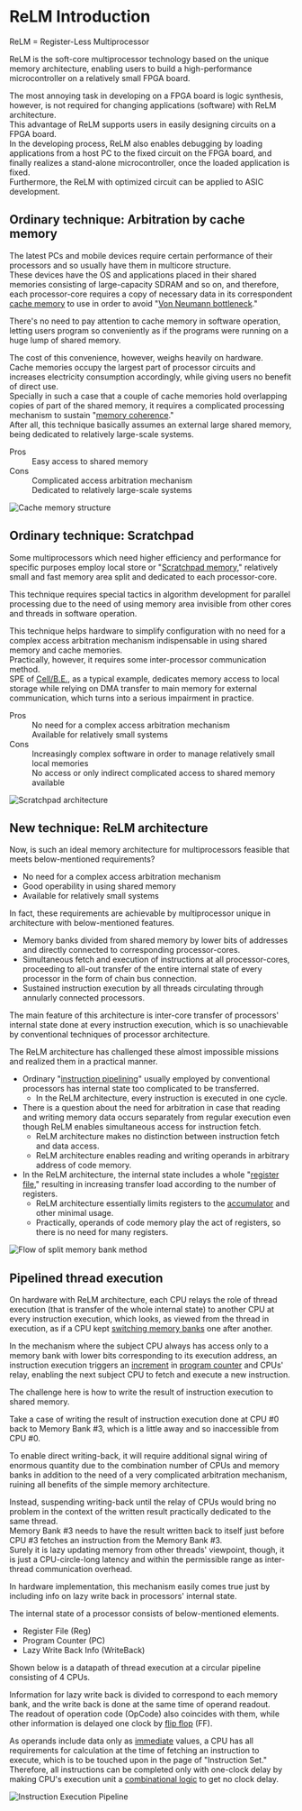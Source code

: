 # ReLM Introduction

ReLM = Register-Less Multiprocessor

ReLM is the soft-core multiprocessor technology based on the unique memory architecture, enabling users to build a high-performance microcontroller on a relatively small FPGA board.

The most annoying task in developing on a FPGA board is logic synthesis, however, is not required for changing applications (software) with ReLM architecture.  
This advantage of ReLM supports users in easily designing circuits on a FPGA board.  
In the developing process, ReLM also enables debugging by loading applications from a host PC to the fixed circuit on the FPGA board, and finally realizes a stand-alone microcontroller, once the loaded application is fixed.  
Furthermore, the ReLM with optimized circuit can be applied to ASIC development.

## Ordinary technique: Arbitration by cache memory

The latest PCs and mobile devices require certain performance of their processors and so usually have them in multicore structure.  
These devices have the OS and applications placed in their shared memories consisting of large-capacity SDRAM and so on, and therefore, each processor-core requires a copy of necessary data in its correspondent [cache memory](https://en.wikipedia.org/wiki/CPU_cache) to use in order to avoid "[Von Neumann bottleneck](https://en.wikipedia.org/wiki/Von_Neumann_architecture#Von_Neumann_bottleneck)."

There's no need to pay attention to cache memory in software operation, letting users program so conveniently as if the programs were running on a huge lump of shared memory.

The cost of this convenience, however, weighs heavily on hardware.  
Cache memories occupy the largest part of processor circuits and increases electricity consumption accordingly, while giving users no benefit of direct use.  
Specially in such a case that a couple of cache memories hold overlapping copies of part of the shared memory, it requires a complicated processing mechanism to sustain "[memory coherence](https://en.wikipedia.org/wiki/Memory_coherence)."  
After all, this technique basically assumes an external large shared memory, being dedicated to relatively large-scale systems.

<dl>
<dt>Pros</dt>
<dd>Easy access to shared memory</dd>
<dt>Cons</dt>
<dd>Complicated access arbitration mechanism</dd>
<dd>Dedicated to relatively large-scale systems</dd>
</dl>

![Cache memory structure](cachemem.svg)

## Ordinary technique: Scratchpad

Some multiprocessors which need higher efficiency and performance for specific purposes employ local store or "[Scratchpad memory](https://en.wikipedia.org/wiki/Scratchpad_memory)," relatively small and fast memory area split and dedicated to each processor-core.

This technique requires special tactics in algorithm development for parallel processing due to the need of using memory area invisible from other cores and threads in software operation.

This technique helps hardware to simplify configuration with no need for a complex access arbitration mechanism indispensable in using shared memory and cache memories.  
Practically, however, it requires some inter-processor communication method.  
SPE of [Cell/B.E.](https://en.wikipedia.org/wiki/Cell_(processor)), as a typical example, dedicates memory access to local storage while relying on DMA transfer to main memory for external communication, which turns into a serious impairment in practice.

<dl>
<dt>Pros</dt>
<dd>No need for a complex access arbitration mechanism</dd>
<dd>Available for relatively small systems</dd>
<dt>Cons</dt>
<dd>Increasingly complex software in order to manage relatively small local memories</dd>
<dd>No access or only indirect complicated access to shared memory available</dd>
</dl>

![Scratchpad architecture](localmem.svg)

## New technique: ReLM architecture

Now, is such an ideal memory architecture for multiprocessors feasible that meets below-mentioned requirements?

* No need for a complex access arbitration mechanism
* Good operability in using shared memory
* Available for relatively small systems

In fact, these requirements are achievable by multiprocessor unique in architecture with below-mentioned features.

* Memory banks divided from shared memory by lower bits of addresses and directly connected to corresponding processor-cores.
* Simultaneous fetch and execution of instructions at all processor-cores, proceeding to all-out transfer of the entire internal state of every processor in the form of chain bus connection.
* Sustained instruction execution by all threads circulating through annularly connected processors.

The main feature of this architecture is inter-core transfer of processors' internal state done at every instruction execution, which is so unachievable by conventional techniques of processor architecture.

The ReLM architecture has challenged these almost impossible missions and realized them in a practical manner.

* Ordinary "[instruction pipelining](https://en.wikipedia.org/wiki/Instruction_pipelining)" usually employed by conventional processors has internal state too complicated to be transferred.
  * In the ReLM architecture, every instruction is executed in one cycle.
* There is a question about the need for arbitration in case that reading and writing memory data occurs separately from regular execution even though ReLM enables simultaneous access for instruction fetch.
  * ReLM architecture makes no distinction between instruction fetch and data access.
  * ReLM architecture enables reading and writing operands in arbitrary address of code memory.
* In the ReLM architecture, the internal state includes a whole "[register file](https://en.wikipedia.org/wiki/Register_file)," resulting in increasing transfer load according to the number of registers.
  * ReLM architecture essentially limits registers to the [accumulator](https://en.wikipedia.org/wiki/Accumulator_(computing)) and other minimal usage.
  * Practically, operands of code memory play the act of registers, so there is no need for many registers.

![Flow of split memory bank method](bankmem.svg)

## Pipelined thread execution

On hardware with ReLM architecture, each CPU relays the role of thread execution (that is transfer of the whole internal state) to another CPU at every instruction execution, which looks, as viewed from the thread in execution, as if a CPU kept [switching memory banks](https://en.wikipedia.org/wiki/Bank_switching) one after another.

In the mechanism where the subject CPU always has access only to a memory bank with lower bits corresponding to its execution address, an instruction execution triggers an [increment](https://en.wikipedia.org/wiki/Increment_and_decrement_operators) in [program counter](https://en.wikipedia.org/wiki/Program_counter) and CPUs' relay, enabling the next subject CPU to fetch and execute a new instruction.

The challenge here is how to write the result of instruction execution to shared memory.

Take a case of writing the result of instruction execution done at CPU #0 back to Memory Bank #3, which is a little away and so inaccessible from CPU #0.

To enable direct writing-back, it will require additional signal wiring of enormous quantity due to the combination number of CPUs and memory banks in addition to the need of a very complicated arbitration mechanism, ruining all benefits of the simple memory architecture.

Instead, suspending writing-back until the relay of CPUs would bring no problem in the context of the written result practically dedicated to the same thread.  
Memory Bank #3 needs to have the result written back to itself just before CPU #3 fetches an instruction from the Memory Bank #3.  
Surely it is lazy updating memory from other threads' viewpoint, though, it is just a CPU-circle-long latency and within the permissible range as inter-thread communication overhead.

In hardware implementation, this mechanism easily comes true just by including info on lazy write back in processors' internal state.

The internal state of a processor consists of below-mentioned elements.
* Register File (Reg)
* Program Counter (PC)
* Lazy Write Back Info (WriteBack)

Shown below is a datapath of thread execution at a circular pipeline consisting of 4 CPUs.

Information for lazy write back is divided to correspond to each memory bank, and the write back is done at the same time of operand readout.  
The readout of operation code (OpCode) also coincides with them, while other information is delayed one clock by [flip flop](https://en.wikipedia.org/wiki/Flip-flop_(electronics)#D_flip-flop) (FF).

As operands include data only as [immediate](https://en.wikipedia.org/wiki/Addressing_mode#Immediate/literal) values, a CPU has all requirements for calculation at the time of fetching an instruction to execute, which is to be touched upon in the page of "Instruction Set."  
Therefore, all instructions can be completed only with one-clock delay by making CPU's execution unit a [combinational logic](https://en.wikipedia.org/wiki/Combinational_logic) to get no clock delay.

![Instruction Execution Pipeline](pipeline.svg)
